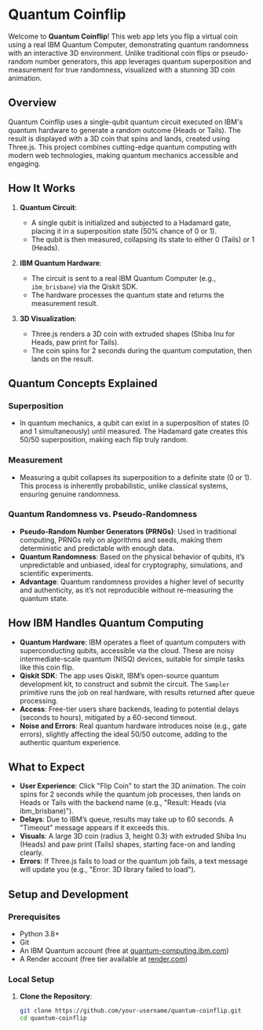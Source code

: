 # Quantum Coinflip

Welcome to **Quantum Coinflip**! This web app lets you flip a virtual coin using a real IBM Quantum Computer, demonstrating quantum randomness with an interactive 3D environment. Unlike traditional coin flips or pseudo-random number generators, this app leverages quantum superposition and measurement for true randomness, visualized with a stunning 3D coin animation.

## Overview
Quantum Coinflip uses a single-qubit quantum circuit executed on IBM's quantum hardware to generate a random outcome (Heads or Tails). The result is displayed with a 3D coin that spins and lands, created using Three.js. This project combines cutting-edge quantum computing with modern web technologies, making quantum mechanics accessible and engaging.

## How It Works
1. **Quantum Circuit**:
   - A single qubit is initialized and subjected to a Hadamard gate, placing it in a superposition state (50% chance of 0 or 1).
   - The qubit is then measured, collapsing its state to either 0 (Tails) or 1 (Heads).

2. **IBM Quantum Hardware**:
   - The circuit is sent to a real IBM Quantum Computer (e.g., `ibm_brisbane`) via the Qiskit SDK.
   - The hardware processes the quantum state and returns the measurement result.

3. **3D Visualization**:
   - Three.js renders a 3D coin with extruded shapes (Shiba Inu for Heads, paw print for Tails).
   - The coin spins for 2 seconds during the quantum computation, then lands on the result.

## Quantum Concepts Explained
### Superposition
- In quantum mechanics, a qubit can exist in a superposition of states (0 and 1 simultaneously) until measured. The Hadamard gate creates this 50/50 superposition, making each flip truly random.

### Measurement
- Measuring a qubit collapses its superposition to a definite state (0 or 1). This process is inherently probabilistic, unlike classical systems, ensuring genuine randomness.

### Quantum Randomness vs. Pseudo-Randomness
- **Pseudo-Random Number Generators (PRNGs)**: Used in traditional computing, PRNGs rely on algorithms and seeds, making them deterministic and predictable with enough data.
- **Quantum Randomness**: Based on the physical behavior of qubits, it’s unpredictable and unbiased, ideal for cryptography, simulations, and scientific experiments.
- **Advantage**: Quantum randomness provides a higher level of security and authenticity, as it’s not reproducible without re-measuring the quantum state.

## How IBM Handles Quantum Computing
- **Quantum Hardware**: IBM operates a fleet of quantum computers with superconducting qubits, accessible via the cloud. These are noisy intermediate-scale quantum (NISQ) devices, suitable for simple tasks like this coin flip.
- **Qiskit SDK**: The app uses Qiskit, IBM’s open-source quantum development kit, to construct and submit the circuit. The `Sampler` primitive runs the job on real hardware, with results returned after queue processing.
- **Access**: Free-tier users share backends, leading to potential delays (seconds to hours), mitigated by a 60-second timeout.
- **Noise and Errors**: Real quantum hardware introduces noise (e.g., gate errors), slightly affecting the ideal 50/50 outcome, adding to the authentic quantum experience.

## What to Expect
- **User Experience**: Click "Flip Coin" to start the 3D animation. The coin spins for 2 seconds while the quantum job processes, then lands on Heads or Tails with the backend name (e.g., "Result: Heads (via ibm_brisbane)").
- **Delays**: Due to IBM’s queue, results may take up to 60 seconds. A "Timeout" message appears if it exceeds this.
- **Visuals**: A large 3D coin (radius 3, height 0.3) with extruded Shiba Inu (Heads) and paw print (Tails) shapes, starting face-on and landing clearly.
- **Errors**: If Three.js fails to load or the quantum job fails, a text message will update you (e.g., "Error: 3D library failed to load").

## Setup and Development

### Prerequisites
- Python 3.8+
- Git
- An IBM Quantum account (free at [quantum-computing.ibm.com](https://quantum-computing.ibm.com/))
- A Render account (free tier available at [render.com](https://render.com/))

### Local Setup
1. **Clone the Repository**:
   ```bash
   git clone https://github.com/your-username/quantum-coinflip.git
   cd quantum-coinflip